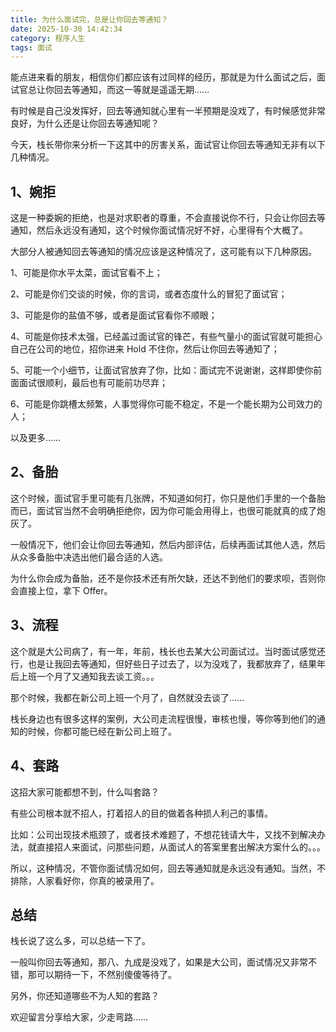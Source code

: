```yaml
---
title: 为什么面试完，总是让你回去等通知？
date: 2025-10-30 14:42:34
category: 程序人生
tags: 面试
---
```


能点进来看的朋友，相信你们都应该有过同样的经历，那就是为什么面试之后，面试官总让你回去等通知，而这一等就是遥遥无期……

有时候是自己没发挥好，回去等通知就心里有一半预期是没戏了，有时候感觉非常良好，为什么还是让你回去等通知呢？

今天，栈长带你来分析一下这其中的厉害关系，面试官让你回去等通知无非有以下几种情况。

##  1、婉拒

这是一种委婉的拒绝，也是对求职者的尊重，不会直接说你不行，只会让你回去等通知，然后永远没有通知，这个时候你面试情况好不好，心里得有个大概了。

大部分人被通知回去等通知的情况应该是这种情况了，这可能有以下几种原因。

1、可能是你水平太菜，面试官看不上；

2、可能是你们交谈的时候，你的言词，或者态度什么的冒犯了面试官；

3、可能是你的盐值不够，或者是面试官看你不顺眼；

4、可能是你技术太强，已经盖过面试官的锋芒，有些气量小的面试官就可能担心自己在公司的地位，招你进来 Hold 不住你，然后让你回去等通知了；

5、可能一个小细节，让面试官放弃了你，比如：面试完不说谢谢，这样即使你前面面试很顺利，最后也有可能前功尽弃；

6、可能是你跳槽太频繁，人事觉得你可能不稳定，不是一个能长期为公司效力的人；

以及更多……

## 2、备胎

这个时候，面试官手里可能有几张牌，不知道如何打，你只是他们手里的一个备胎而已，面试官当然不会明确拒绝你，因为你可能会用得上，也很可能就真的成了炮灰了。

一般情况下，他们会让你回去等通知，然后内部评估，后续再面试其他人选，然后从众多备胎中决选出他们最合适的人选。

为什么你会成为备胎，还不是你技术还有所欠缺，还达不到他们的要求呗，否则你会直接上位，拿下 Offer。

## 3、流程

这个就是大公司病了，有一年，年前，栈长也去某大公司面试过。当时面试感觉还行，也是让我回去等通知，但好些日子过去了，以为没戏了，我都放弃了，结果年后上班一个月了又通知我去谈工资。。。

那个时候，我都在新公司上班一个月了，自然就没去谈了……

栈长身边也有很多这样的案例，大公司走流程很慢，审核也慢，等你等到他们的通知的时候，你都可能已经在新公司上班了。

## 4、套路

这招大家可能都想不到，什么叫套路？

有些公司根本就不招人，打着招人的目的做着各种损人利己的事情。

比如：公司出现技术瓶颈了，或者技术难题了，不想花钱请大牛，又找不到解决办法，就直接招人来面试，问那些问题，从面试人的答案里套出解决方案什么的。。。

所以，这种情况，不管你面试情况如何，回去等通知就是永远没有通知。当然，不排除，人家看好你，你真的被录用了。

## 总结

栈长说了这么多，可以总结一下了。

一般叫你回去等通知，那八、九成是没戏了，如果是大公司，面试情况又非常不错，那可以期待一下，不然别傻傻等待了。

另外，你还知道哪些不为人知的套路？

欢迎留言分享给大家，少走弯路……


